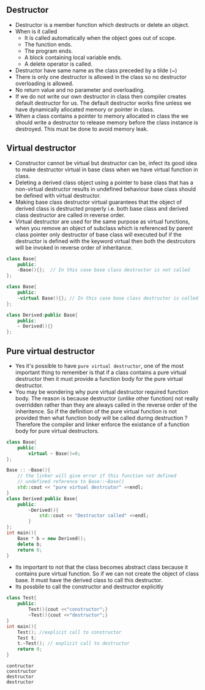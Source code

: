 ## Destructor ##
- Destructor is a member function which destructs or delete an object.
- When is it called 
    - It is called automatically when the object goes out of scope.
    - The function ends.
    - The program ends.
    - A block containing local variable ends.
    - A delete operator is called.
- Destructor have same name as the class preceded by a tilde (~)
- There is only one destructor is allowed in the class so no destructor overloading is allowed.
- No return value and no parameter and overloading.
- If we do not write our own destructor in class then compiler creates default destructor for us. The default destructor works fine unless we have dynamically allocated memory or pointer in class.
- When a class contains a pointer to memory allocated in class the we should write a destructor to release memory before the class instance is destroyed. This must be done to avoid memory leak.

## Virtual destructor ##
- Constructor cannot be virtual but destructor can be, infect its good idea to make destructor virtual in base class when we have virtual function in class.
- Deleting a derived class object using a pointer to base class that has a non-virtual destructor results in undefined behaviour base class should be defined with virtual destructor.
- Making base class destructor virtual guarantees that the object of derived class is destructed properly i.e. both base class and derived class destructor are called in reverse order.
- Virtual destructor are used for the same purpose as virtual functions,
when you remove an object of subclass which is referenced by parent class pointer only destructor of base class will executed buf if the destructor is defined with the keyword virtual then both the destrcutors will be invoked in reverse order of inheritance.
```cpp
class Base{
    public:
    ~Base(){};  // In this case base class destructor is not called
};

class Base{
    public:
    ~virtual Base(){}; // In this case base class destructor is called
};

class Derived:public Base{
    public:
    ~ Derived(){}
};
```
## Pure virtual destructor ##
- Yes it's possible to have `pure virtual destructor`, one of the most important thing to remember is that if a class contains a pure virtual destructor then it must provide a function body for the pure virtual destructor.
- You may be wondering why pure virtual destructor required function body.
The reason is because destructor (unlike other function) not really overridden rather than they are always called in the reverse order of the inheritence. So if the definition of the pure virtual function is not provided then what function body will be called during destruction ?
Therefore the compiler and linker enforce the existance of a function body for pure virtual destructors.

```cpp
class Base{
    public:
        virtual ~ Base()=0;
};

Base :: ~Base(){
    // the linker will give error if this function not defined
    // undefined reference to Base::~Base()
    std::cout << "pure virtual destrcutor" <<endl;
}
class Derived:public Base{
    public:
        ~Derived(){
            std::cout << "Destructor called" <<endl;
        }
};
int main(){
    Base * b = new Derived();
    delete b;
    return 0;
}
```
- Its important to not that the class becomes abstract class because it contains pure virtual function.
  So if we can not create the object of class base. It must have the derived class to call this destructor.
- Its possbile to call the constructor and destructor explicitly
```cpp
class Test{
    public:
        Test(){cout <<"constructor";}
        ~Test(){cout <<"destructor";}
}
int main(){
    Test(); //explicit call to constructor
    Test t;
    t.~Test(); // explicit call to destructor
    return 0;
}
```
```
contructor
constructor
destructor
destructor
```

